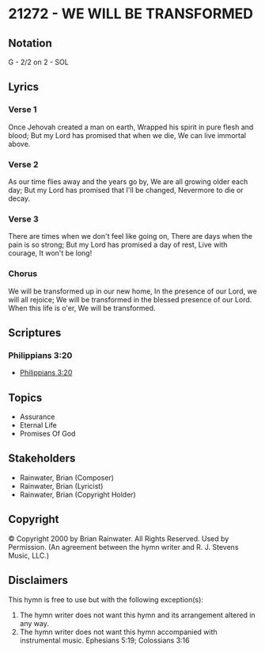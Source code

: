 # 21272 - WE WILL BE TRANSFORMED

## Notation

G - 2/2 on 2 - SOL

## Lyrics

### Verse 1

Once Jehovah created a man on earth, Wrapped his spirit in pure flesh and blood; But my Lord has promised that when we die, We can live immortal above.

### Verse 2

As our time flies away and the years go by, We are all growing older each day; But my Lord has promised that I'll be changed, Nevermore to die or decay.

### Verse 3

There are times when we don't feel like going on, There are days when the pain is so strong; But my Lord has promised a day of rest, Live with courage, It won't be long!

### Chorus

We will be transformed up in our new home, In the presence of our Lord, we will all rejoice; We will be transformed in the blessed presence of our Lord. When this life is o'er, We will be transformed.


## Scriptures

### Philippians 3:20

- [Philippians 3:20](https://www.biblegateway.com/passage/?search=Philippians%203%3A20)


## Topics

- Assurance
- Eternal Life
- Promises Of God

## Stakeholders

- Rainwater, Brian (Composer)
- Rainwater, Brian (Lyricist)
- Rainwater, Brian (Copyright Holder)

## Copyright

© Copyright 2000 by Brian Rainwater. All Rights Reserved. Used by Permission.
(An agreement between the hymn writer and R. J. Stevens Music, LLC.)

## Disclaimers

This hymn is free to use but with the following exception(s):
1. The hymn writer does not want this hymn and its arrangement altered in any way.
2. The hymn writer does not want this hymn accompanied with instrumental music.
Ephesians 5:19; Colossians 3:16

